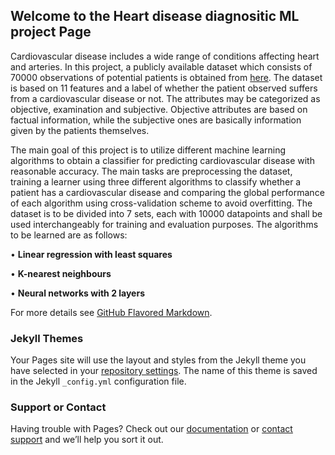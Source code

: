## Welcome to the Heart disease diagnositic ML project Page
Cardiovascular disease includes a wide range of conditions affecting heart and arteries. In this project, a
publicly available dataset which consists of 70000 observations of potential patients is obtained from 
[here](https://www.kaggle.com/sulianova/cardiovascular-disease-dataset). The dataset is based on 11 features and
a label of whether the patient observed suffers from a cardiovascular disease or not. The attributes may be
categorized as objective, examination and subjective. Objective attributes are based on factual information,
while the subjective ones are basically information given by the patients themselves.

The main goal of this project is to utilize different machine learning algorithms to obtain a classifier for
predicting cardiovascular disease with reasonable accuracy. The main tasks are preprocessing the dataset,
training a learner using three different algorithms to classify whether a patient has a cardiovascular disease
and comparing the global performance of each algorithm using cross-validation scheme to avoid overfitting.
The dataset is to be divided into 7 sets, each with 10000 datapoints and shall be used interchangeably for
training and evaluation purposes. The algorithms to be learned are as follows:

• **Linear regression with least squares**

• **K-nearest neighbours**

• **Neural networks with 2 layers**


For more details see [GitHub Flavored Markdown](https://guides.github.com/features/mastering-markdown/).

### Jekyll Themes

Your Pages site will use the layout and styles from the Jekyll theme you have selected in your [repository settings](https://github.com/Anabaa/ECE532_FALL20_PROJECT_NabaaAli/settings). The name of this theme is saved in the Jekyll `_config.yml` configuration file.

### Support or Contact

Having trouble with Pages? Check out our [documentation](https://docs.github.com/categories/github-pages-basics/) or [contact support](https://github.com/contact) and we’ll help you sort it out.
